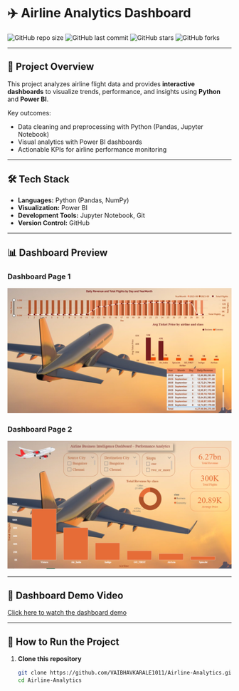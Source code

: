 # ✈️ Airline Analytics Dashboard

![GitHub repo size](https://img.shields.io/github/repo-size/VAIBHAVKARALE1011/Airline-Analytics)
![GitHub last commit](https://img.shields.io/github/last-commit/VAIBHAVKARALE1011/Airline-Analytics)
![GitHub stars](https://img.shields.io/github/stars/VAIBHAVKARALE1011/Airline-Analytics?style=social)
![GitHub forks](https://img.shields.io/github/forks/VAIBHAVKARALE1011/Airline-Analytics?style=social)

---

## 📌 Project Overview  
This project analyzes airline flight data and provides **interactive dashboards** to visualize trends, performance, and insights using **Python** and **Power BI**.  

Key outcomes:  
- Data cleaning and preprocessing with Python (Pandas, Jupyter Notebook)  
- Visual analytics with Power BI dashboards  
- Actionable KPIs for airline performance monitoring  

---

## 🛠 Tech Stack  
- **Languages:** Python (Pandas, NumPy)  
- **Visualization:** Power BI  
- **Development Tools:** Jupyter Notebook, Git  
- **Version Control:** GitHub  

---

## 📊 Dashboard Preview  

### Dashboard Page 1  
![Dashboard Page 1](Dashboard_Page-1.png)  

### Dashboard Page 2  
![Dashboard Page 2](Dashboard_Page-2.png)  

---

## 🎥 Dashboard Demo Video  
[Click here to watch the dashboard demo](Dashboard_Demo.mp4)  

---

## 🚀 How to Run the Project  

1. **Clone this repository**  
   ```bash
   git clone https://github.com/VAIBHAVKARALE1011/Airline-Analytics.git
   cd Airline-Analytics
